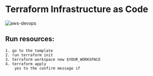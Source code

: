 # Terraform Infrastructure as Code
![aws-devops](https://s3.amazonaws.com/personal-website-assets/Projects/terraform-aws.png)

## Run resources:

```
1. go to the template
2. run terraform init
3. terraform workspace new $YOUR_WORKSPACE
4. terraform apply
    yes to the confirm message if 
```